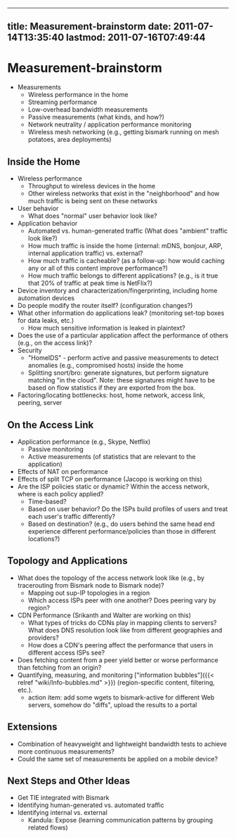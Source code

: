 
---
title: Measurement-brainstorm
date: 2011-07-14T13:35:40
lastmod: 2011-07-16T07:49:44
---
Measurement-brainstorm
======================

-   Measurements
    -   Wireless performance in the home
    -   Streaming performance
    -   Low-overhead bandwidth measurements
    -   Passive measurements (what kinds, and how?)
    -   Network neutrality / application performance monitoring
    -   Wireless mesh networking (e.g., getting bismark running on mesh
        potatoes, area deployments)

Inside the Home
---------------

-   Wireless performance
    -   Throughput to wireless devices in the home
    -   Other wireless networks that exist in the "neighborhood" and how
        much traffic is being sent on these networks
-   User behavior
    -   What does "normal" user behavior look like?
-   Application behavior
    -   Automated vs. human-generated traffic (What does "ambient"
        traffic look like?)
    -   How much traffic is inside the home (internal: mDNS, bonjour,
        ARP, internal application traffic) vs. external?
    -   How much traffic is cacheable? (as a follow-up: how would
        caching any or all of this content improve performance?)
    -   How much traffic belongs to different applications? (e.g., is it
        true that 20% of traffic at peak time is NetFlix?)
-   Device inventory and characterization/fingerprinting, including home
    automation devices
-   Do people modify the router itself? (configuration changes?)
-   What other information do applications leak? (monitoring set-top
    boxes for data leaks, etc.)
    -   How much sensitive information is leaked in plaintext?
-   Does the use of a particular application affect the performance of
    others (e.g., on the access link)?
-   Security
    -   "HomeIDS" - perform active and passive measurements to detect
        anomalies (e.g., compromised hosts) inside the home
    -   Splitting snort/bro: generate signatures, but perform signature
        matching "in the cloud". Note: these signatures might have to be
        based on flow statistics if they are exported from the box.
-   Factoring/locating bottlenecks: host, home network, access link,
    peering, server

On the Access Link
------------------

-   Application performance (e.g., Skype, Netflix)
    -   Passive monitoring
    -   Active measurements (of statistics that are relevant to
        the application)
-   Effects of NAT on performance
-   Effects of split TCP on performance (Jacopo is working on this)
-   Are the ISP policies static or dynamic? Within the access network,
    where is each policy applied?
    -   Time-based?
    -   Based on user behavior? Do the ISPs build profiles of users and
        treat each user's traffic differently?
    -   Based on destination? (e.g., do users behind the same head end
        experience different performance/policies than those in
        different locations?)

Topology and Applications
-------------------------

-   What does the topology of the access network look like (e.g., by
    tracerouting from Bismark node to Bismark node)?
    -   Mapping out sup-IP topologies in a region
    -   Which access ISPs peer with one another? Does peering vary by
        region?
-   CDN Performance (Srikanth and Walter are working on this)
    -   What types of tricks do CDNs play in mapping clients to servers?
        What does DNS resolution look like from different geographies
        and providers?
    -   How does a CDN's peering affect the performance that users in
        different access ISPs see?
-   Does fetching content from a peer yield better or worse performance
    than fetching from an origin?
-   Quantifying, measuring, and monitoring
    ["information bubbles"]({{< relref "wiki/Info-bubbles.md" >}}) (region-specific
    content, filtering, etc.).
    -   action item: add some wgets to bismark-active for different Web
        servers, somehow do "diffs", upload the results to a portal

Extensions
----------

-   Combination of heavyweight and lightweight bandwidth tests to
    achieve more continuous measurements?
-   Could the same set of measurements be applied on a mobile device?

Next Steps and Other Ideas
--------------------------

-   Get TIE integrated with Bismark
-   Identifying human-generated vs. automated traffic
-   Identifying internal vs. external
    -   Kandula: Expose (learning communication patterns by grouping
        related flows)

